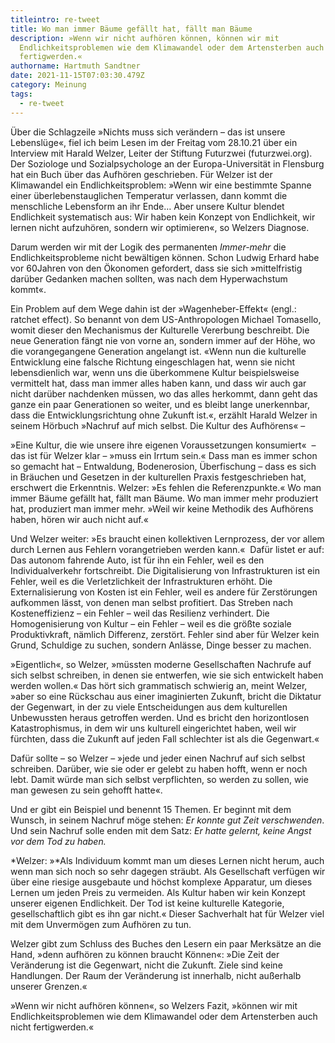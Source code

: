 ```yaml
---
titleintro: re-tweet
title: Wo man immer Bäume gefällt hat, fällt man Bäume
description: »Wenn wir nicht aufhören können, können wir mit
  Endlichkeitsproblemen wie dem Klimawandel oder dem Artensterben auch nicht
  fertigwerden.«
authorname: Hartmuth Sandtner
date: 2021-11-15T07:03:30.479Z
category: Meinung
tags:
  - re-tweet
---
```

Über die Schlagzeile »Nichts muss sich verändern – das ist unsere Lebenslüge«, fiel ich beim Lesen im der Freitag vom 28.10.21 über ein Interview mit Harald Welzer, Leiter der Stiftung Futurzwei (futurzwei.org). Der Soziologe und Sozialpsychologe an der Europa-Universität in Flensburg hat ein Buch über das Aufhören geschrieben. Für Welzer ist der Klimawandel ein Endlichkeitsproblem: »Wenn wir eine bestimmte Spanne einer überlebenstauglichen Temperatur verlassen, dann kommt die menschliche Lebensform an ihr Ende… Aber unsere Kultur blendet Endlichkeit systematisch aus: Wir haben kein Konzept von Endlichkeit, wir lernen nicht aufzuhören, sondern wir optimieren«, so Welzers Diagnose. 

Darum werden wir mit der Logik des permanenten *Immer-mehr* die Endlichkeitsprobleme nicht bewältigen können. Schon Ludwig Erhard habe vor 60Jahren von den Ökonomen gefordert, dass sie sich »mittelfristig darüber Gedanken machen sollten, was nach dem Hyperwachstum kommt«. 

Ein Problem auf dem Wege dahin ist der »Wagenheber-Effekt« (engl.: ratchet effect). So benannt von dem US-Anthropologen Michael Tomasello, womit dieser den Mechanismus der Kulturelle Vererbung beschreibt. Die neue Generation fängt nie von vorne an, sondern immer auf der Höhe, wo die vorangegangene Generation angelangt ist. «Wenn nun die kulturelle Entwicklung eine falsche Richtung eingeschlagen hat, wenn sie nicht lebensdienlich war, wenn uns die überkommene Kultur beispielsweise vermittelt hat, dass man immer alles haben kann, und dass wir auch gar nicht darüber nachdenken müssen, wo das alles herkommt, dann geht das ganze ein paar Generationen so weiter, und es bleibt lange unerkennbar, dass die Entwicklungsrichtung ohne Zukunft ist.«, erzählt Harald Welzer in seinem Hörbuch »Nachruf auf mich selbst. Die Kultur des Aufhörens« –  

»Eine Kultur, die wie unsere ihre eigenen Voraussetzungen konsumiert«  – das ist für Welzer klar – »muss ein Irrtum sein.« Dass man es immer schon so gemacht hat – Entwaldung, Bodenerosion, Überfischung – dass es sich in Bräuchen und Gesetzen in der kulturellen Praxis festgeschrieben hat, erschwert die Erkenntnis. Welzer: »Es fehlen die Referenzpunkte.« Wo man immer Bäume gefällt hat, fällt man Bäume. Wo man immer mehr produziert hat, produziert man immer mehr. »Weil wir keine Methodik des Aufhörens haben, hören wir auch nicht auf.«

Und Welzer weiter: »Es braucht einen kollektiven Lernprozess, der vor allem durch Lernen aus Fehlern vorangetrieben werden kann.«  Dafür listet er auf: Das autonom fahrende Auto, ist für ihn ein Fehler, weil es den Individualverkehr fortschreibt. Die Digitalisierung von Infrastrukturen ist ein Fehler, weil es die Verletzlichkeit der Infrastrukturen erhöht. Die Externalisierung von Kosten ist ein Fehler, weil es andere für Zerstörungen aufkommen lässt, von denen man selbst profitiert. Das Streben nach Kosteneffizienz – ein Fehler – weil das Resilienz verhindert. Die Homogenisierung von Kultur – ein Fehler – weil es die größte soziale Produktivkraft, nämlich Differenz, zerstört. Fehler sind aber für Welzer kein Grund, Schuldige zu suchen, sondern Anlässe, Dinge besser zu machen.

»Eigentlich«, so Welzer, »müssten moderne Gesellschaften Nachrufe auf sich selbst schreiben, in denen sie entwerfen, wie sie sich entwickelt haben werden wollen.« Das hört sich grammatisch schwierig an, meint Welzer, »aber so eine Rückschau aus einer imaginierten Zukunft, bricht die Diktatur der Gegenwart, in der zu viele Entscheidungen aus dem kulturellen Unbewussten heraus getroffen werden. Und es bricht den horizontlosen Katastrophismus, in dem wir uns kulturell eingerichtet haben, weil wir fürchten, dass die Zukunft auf jeden Fall schlechter ist als die Gegenwart.« 

Dafür sollte – so Welzer – »jede und jeder einen Nachruf auf sich selbst schreiben. Darüber, wie sie oder er gelebt zu haben hofft, wenn er noch lebt. Damit würde man sich selbst verpflichten, so werden zu sollen, wie man gewesen zu sein gehofft hatte«.

Und er gibt ein Beispiel und benennt 15 Themen. Er beginnt mit dem Wunsch, in seinem Nachruf möge stehen: *Er konnte gut Zeit verschwenden*. Und sein Nachruf solle enden mit dem Satz: *Er hatte gelernt, keine Angst vor dem Tod zu haben.*

*Welzer: »*Als Individuum kommt man um dieses Lernen nicht herum, auch wenn man sich noch so sehr dagegen sträubt. Als Gesellschaft verfügen wir über eine riesige ausgebaute und höchst komplexe Apparatur, um dieses Lernen um jeden Preis zu vermeiden. Als Kultur haben wir kein Konzept unserer eigenen Endlichkeit. Der Tod ist keine kulturelle Kategorie, gesellschaftlich gibt es ihn gar nicht.« Dieser Sachverhalt hat für Welzer viel mit dem Unvermögen zum Aufhören zu tun.

Welzer gibt zum Schluss des Buches den Lesern ein paar Merksätze an die Hand, »denn aufhören zu können braucht Können«: »Die Zeit der Veränderung ist die Gegenwart, nicht die Zukunft. Ziele sind keine Handlungen. Der Raum der Veränderung ist innerhalb, nicht außerhalb unserer Grenzen.«

»Wenn wir nicht aufhören können«, so Welzers Fazit, »können wir mit Endlichkeitsproblemen wie dem Klimawandel oder dem Artensterben auch nicht fertigwerden.«